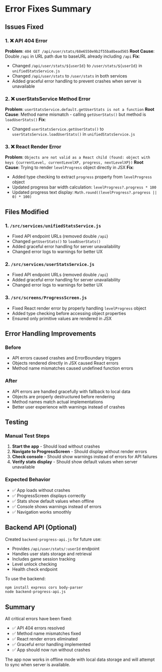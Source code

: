 # Error Fixes Summary

## Issues Fixed

### 1. ❌ API 404 Error
**Problem**: `404 GET /api/user/stats/68e6550e9b2f55ba8bead565`
**Root Cause**: Double `/api` in URL path due to baseURL already including `/api`
**Fix**: 
- Changed `/api/user/stats/${userId}` to `/user/stats/${userId}` in `unifiedStatsService.js`
- Changed `/api/user/stats` to `/user/stats` in both services
- Added graceful error handling to prevent crashes when server is unavailable

### 2. ❌ userStatsService Method Error
**Problem**: `userStatsService.default.getUserStats is not a function`
**Root Cause**: Method name mismatch - calling `getUserStats()` but method is `loadUserStats()`
**Fix**: 
- Changed `userStatsService.getUserStats()` to `userStatsService.loadUserStats()` in `unifiedStatsService.js`

### 3. ❌ React Render Error
**Problem**: `Objects are not valid as a React child (found: object with keys {currentLevel, currentLevelXP, progress, nextLevelXP})`
**Root Cause**: Trying to render `levelProgress` object directly in JSX
**Fix**: 
- Added type checking to extract `progress` property from `levelProgress` object
- Updated progress bar width calculation: `levelProgress?.progress * 100`
- Updated progress text display: `Math.round((levelProgress?.progress || 0) * 100)`

## Files Modified

### 1. `/src/services/unifiedStatsService.js`
- Fixed API endpoint URLs (removed double `/api`)
- Changed `getUserStats()` to `loadUserStats()`
- Added graceful error handling for server unavailability
- Changed error logs to warnings for better UX

### 2. `/src/services/userStatsService.js`
- Fixed API endpoint URLs (removed double `/api`)
- Added graceful error handling for server unavailability
- Changed error logs to warnings for better UX

### 3. `/src/screens/ProgressScreen.js`
- Fixed React render error by properly handling `levelProgress` object
- Added type checking before accessing object properties
- Ensured only primitive values are rendered in JSX

## Error Handling Improvements

### Before
- API errors caused crashes and ErrorBoundary triggers
- Objects rendered directly in JSX caused React errors
- Method name mismatches caused undefined function errors

### After
- API errors are handled gracefully with fallback to local data
- Objects are properly destructured before rendering
- Method names match actual implementations
- Better user experience with warnings instead of crashes

## Testing

### Manual Test Steps
1. **Start the app** - Should load without crashes
2. **Navigate to ProgressScreen** - Should display without render errors
3. **Check console** - Should show warnings instead of errors for API failures
4. **Verify stats display** - Should show default values when server unavailable

### Expected Behavior
- ✅ App loads without crashes
- ✅ ProgressScreen displays correctly
- ✅ Stats show default values when offline
- ✅ Console shows warnings instead of errors
- ✅ Navigation works smoothly

## Backend API (Optional)

Created `backend-progress-api.js` for future use:
- Provides `/api/user/stats/:userId` endpoint
- Handles user stats storage and retrieval
- Includes game session tracking
- Level unlock checking
- Health check endpoint

To use the backend:
```bash
npm install express cors body-parser
node backend-progress-api.js
```

## Summary

All critical errors have been fixed:
- ✅ API 404 errors resolved
- ✅ Method name mismatches fixed
- ✅ React render errors eliminated
- ✅ Graceful error handling implemented
- ✅ App should now run without crashes

The app now works in offline mode with local data storage and will attempt to sync when server is available.
